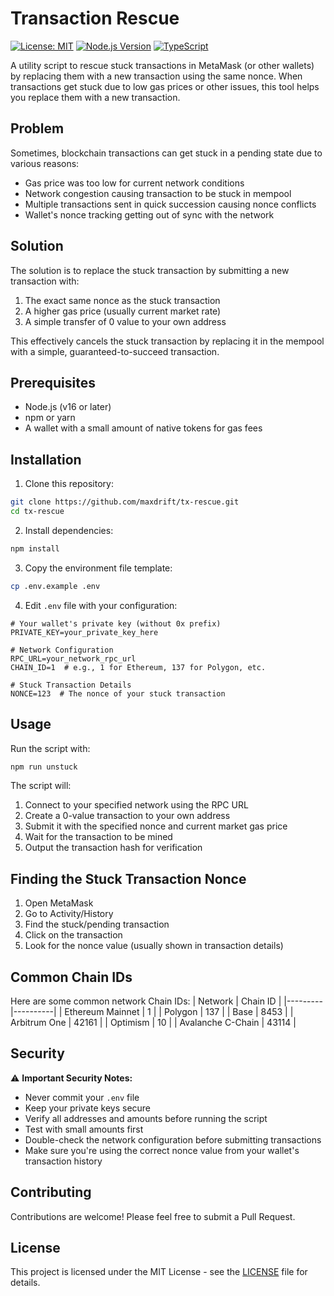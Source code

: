 # Transaction Rescue

[![License: MIT](https://img.shields.io/badge/License-MIT-yellow.svg)](https://opensource.org/licenses/MIT)
[![Node.js Version](https://img.shields.io/badge/node-%3E%3D16-brightgreen)](https://nodejs.org)
[![TypeScript](https://img.shields.io/badge/TypeScript-5.0-blue)](https://www.typescriptlang.org/)

A utility script to rescue stuck transactions in MetaMask (or other wallets) by replacing them with a new transaction using the same nonce. When transactions get stuck due to low gas prices or other issues, this tool helps you replace them with a new transaction.

## Problem

Sometimes, blockchain transactions can get stuck in a pending state due to various reasons:
- Gas price was too low for current network conditions
- Network congestion causing transaction to be stuck in mempool
- Multiple transactions sent in quick succession causing nonce conflicts
- Wallet's nonce tracking getting out of sync with the network

## Solution

The solution is to replace the stuck transaction by submitting a new transaction with:
1. The exact same nonce as the stuck transaction
2. A higher gas price (usually current market rate)
3. A simple transfer of 0 value to your own address

This effectively cancels the stuck transaction by replacing it in the mempool with a simple, guaranteed-to-succeed transaction.

## Prerequisites

- Node.js (v16 or later)
- npm or yarn
- A wallet with a small amount of native tokens for gas fees

## Installation

1. Clone this repository:
```bash
git clone https://github.com/maxdrift/tx-rescue.git
cd tx-rescue
```

2. Install dependencies:
```bash
npm install
```

3. Copy the environment file template:
```bash
cp .env.example .env
```

4. Edit `.env` file with your configuration:
```env
# Your wallet's private key (without 0x prefix)
PRIVATE_KEY=your_private_key_here

# Network Configuration
RPC_URL=your_network_rpc_url
CHAIN_ID=1  # e.g., 1 for Ethereum, 137 for Polygon, etc.

# Stuck Transaction Details
NONCE=123  # The nonce of your stuck transaction
```

## Usage

Run the script with:
```bash
npm run unstuck
```

The script will:
1. Connect to your specified network using the RPC URL
2. Create a 0-value transaction to your own address
3. Submit it with the specified nonce and current market gas price
4. Wait for the transaction to be mined
5. Output the transaction hash for verification

## Finding the Stuck Transaction Nonce

1. Open MetaMask
2. Go to Activity/History
3. Find the stuck/pending transaction
4. Click on the transaction
5. Look for the nonce value (usually shown in transaction details)

## Common Chain IDs

Here are some common network Chain IDs:
| Network | Chain ID |
|---------|----------|
| Ethereum Mainnet | 1 |
| Polygon | 137 |
| Base | 8453 |
| Arbitrum One | 42161 |
| Optimism | 10 |
| Avalanche C-Chain | 43114 |

## Security

⚠️ **Important Security Notes:**
- Never commit your `.env` file
- Keep your private keys secure
- Verify all addresses and amounts before running the script
- Test with small amounts first
- Double-check the network configuration before submitting transactions
- Make sure you're using the correct nonce value from your wallet's transaction history

## Contributing

Contributions are welcome! Please feel free to submit a Pull Request.

## License

This project is licensed under the MIT License - see the [LICENSE](LICENSE) file for details.
